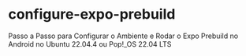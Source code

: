 # configure-expo-prebuild
Passo a Passo para Configurar o Ambiente e Rodar o Expo Prebuild no Android no Ubuntu 22.04.4 ou Pop!_OS 22.04 LTS
